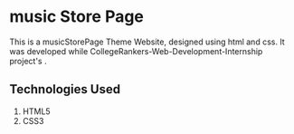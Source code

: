 # music Store Page

This is a musicStorePage Theme Website, designed using html and css. It was developed while CollegeRankers-Web-Development-Internship project's .

## Technologies Used

1. HTML5
2. CSS3
